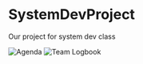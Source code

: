 # SystemDevProject
Our project for system dev class

![Agenda](https://eduvaniercollegeqc-my.sharepoint.com/:w:/g/personal/2051968_edu_vaniercollege_qc_ca/EZufoB-7SjBBqw-sTCArxxMBp_SuMrxAbrnU2Lq6SCa9mQ?e=C78XGd )
![Team Logbook](https://eduvaniercollegeqc-my.sharepoint.com/:w:/r/personal/2051968_edu_vaniercollege_qc_ca/_layouts/15/Doc.aspx?sourcedoc=%7B6C2DD8B1-0823-4363-BE76-1CB2730D36DF%7D&file=Team%20Logbook.docx&action=edit&mobileredirect=true&wdPreviousSession=fb085656-245f-45c5-889c-1ed74f9a521b&wdOrigin=TEAMS-ELECTRON.p2p.undefined)
